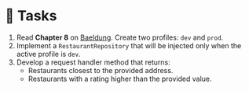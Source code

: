 # 📝 Tasks
1. Read **Chapter 8** on [Baeldung](https://www.baeldung.com/spring-profiles). Create two profiles: `dev` and `prod`.
2. Implement a `RestaurantRepository` that will be injected only when the active profile is `dev`.
3. Develop a request handler method that returns:
    - Restaurants closest to the provided address.
    - Restaurants with a rating higher than the provided value.